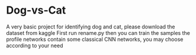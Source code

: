 # Dog-vs-Cat
A very basic project for identifying dog and cat, please download the dataset from kaggle
First run rename.py
then you can train the samples
the profile networks contain some classical CNN networks, you may choose according to your need
